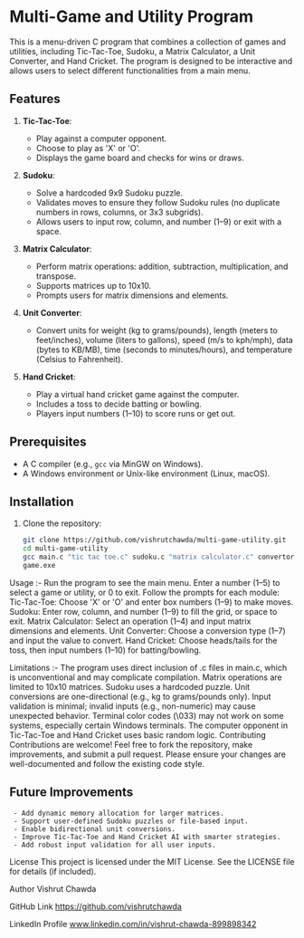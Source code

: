 # Multi-Game and Utility Program

This is a menu-driven C program that combines a collection of games and utilities, including Tic-Tac-Toe, Sudoku, a Matrix Calculator, a Unit Converter, and Hand Cricket. The program is designed to be interactive and allows users to select different functionalities from a main menu.

## Features

1. **Tic-Tac-Toe**:
   - Play against a computer opponent.
   - Choose to play as 'X' or 'O'.
   - Displays the game board and checks for wins or draws.

2. **Sudoku**:
   - Solve a hardcoded 9x9 Sudoku puzzle.
   - Validates moves to ensure they follow Sudoku rules (no duplicate numbers in rows, columns, or 3x3 subgrids).
   - Allows users to input row, column, and number (1–9) or exit with a space.

3. **Matrix Calculator**:
   - Perform matrix operations: addition, subtraction, multiplication, and transpose.
   - Supports matrices up to 10x10.
   - Prompts users for matrix dimensions and elements.

4. **Unit Converter**:
   - Convert units for weight (kg to grams/pounds), length (meters to feet/inches), volume (liters to gallons), speed (m/s to kph/mph), data (bytes to KB/MB), time (seconds to minutes/hours), and temperature (Celsius to Fahrenheit).

5. **Hand Cricket**:
   - Play a virtual hand cricket game against the computer.
   - Includes a toss to decide batting or bowling.
   - Players input numbers (1–10) to score runs or get out.

## Prerequisites

- A C compiler (e.g., `gcc` via MinGW on Windows).
- A Windows environment or Unix-like environment (Linux, macOS).

## Installation

1. Clone the repository:
   ```bash
   git clone https://github.com/vishrutchawda/multi-game-utility.git
   cd multi-game-utility
   gcc main.c "tic tac toe.c" sudoku.c "matrix calculator.c" convertor.c "hand cricket.c" -o game
   game.exe


Usage :-
Run the program to see the main menu.
Enter a number (1–5) to select a game or utility, or 0 to exit.
Follow the prompts for each module:
Tic-Tac-Toe: Choose 'X' or 'O' and enter box numbers (1–9) to make moves.
Sudoku: Enter row, column, and number (1–9) to fill the grid, or space to exit.
Matrix Calculator: Select an operation (1–4) and input matrix dimensions and elements.
Unit Converter: Choose a conversion type (1–7) and input the value to convert.
Hand Cricket: Choose heads/tails for the toss, then input numbers (1–10) for batting/bowling.


Limitations :-
The program uses direct inclusion of .c files in main.c, which is unconventional and may complicate compilation.
Matrix operations are limited to 10x10 matrices.
Sudoku uses a hardcoded puzzle.
Unit conversions are one-directional (e.g., kg to grams/pounds only).
Input validation is minimal; invalid inputs (e.g., non-numeric) may cause unexpected behavior.
Terminal color codes (\033) may not work on some systems, especially certain Windows terminals.
The computer opponent in Tic-Tac-Toe and Hand Cricket uses basic random logic.
Contributing
Contributions are welcome! Feel free to fork the repository, make improvements, and submit a pull request. Please ensure your changes are well-documented and follow the existing code style.

## Future Improvements

     - Add dynamic memory allocation for larger matrices.
     - Support user-defined Sudoku puzzles or file-based input.
     - Enable bidirectional unit conversions.
     - Improve Tic-Tac-Toe and Hand Cricket AI with smarter strategies.
     - Add robust input validation for all user inputs.

License
This project is licensed under the MIT License. See the LICENSE file for details (if included).

Author
Vishrut Chawda

GitHub Link
https://github.com/vishrutchawda

LinkedIn Profile
www.linkedin.com/in/vishrut-chawda-899898342
